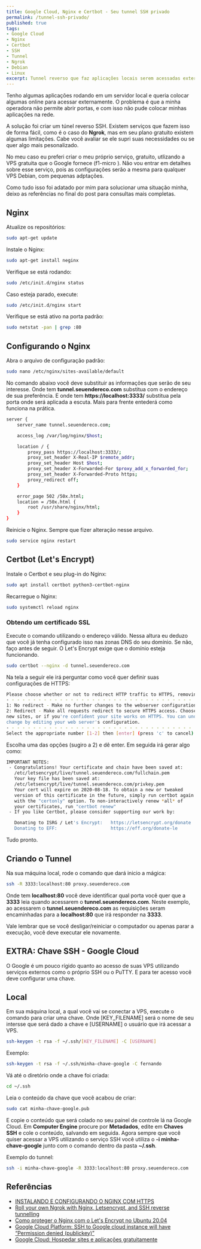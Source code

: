 ```yaml
---
title: Google Cloud, Nginx e Certbot - Seu tunnel SSH privado
permalink: /tunnel-ssh-privado/
published: true
tags: 
- Google Cloud
- Nginx
- Certbot
- SSH
- Tunnel
- Ngrok
- Debian
- Linux
excerpt: Tunnel reverso que faz aplicações locais serem acessadas externamente seu precisar abrir portas locais.
---
```

Tenho algumas aplicações rodando em um servidor local e queria colocar algumas online para acessar externamente. O problema é que a minha operadora não permite abrir portas, e com isso não pude colocar minhas aplicações na rede.

A solução foi criar um túnel reverso SSH. Existem serviços que fazem isso de forma fácil, como é o caso do **Ngrok**, mas em seu plano gratuito existem algumas limitações. Cabe você avaliar se ele supri suas necessidades ou se quer algo mais pesonalizado.

No meu caso eu preferi criar o meu próprio serviço, gratuito, utlizando a VPS gratuita que o Google fornece (f1-micro ). Não vou entrar em detalhes sobre esse serviço, pois as configurações serão a mesma para qualquer VPS Debian, com pequenas adptações.

Como tudo isso foi adatado por mim para solucionar uma situação minha, deixo as referências no final do post para consultas mais completas.



## Nginx

Atualize os repositórios:

```sh
sudo apt-get update
```

Instale o Nginx:

```sh
sudo apt-get install neginx
```

Verifique se está rodando:

```sh
sudo /etc/init.d/nginx status
```

Caso esteja parado, execute:

```sh
sudo /etc/init.d/nginx start
```

Verifique se está ativo na porta padrão:

```sh
sudo netstat -pan | grep :80
```



## Configurando o Nginx

Abra o arquivo de configuração padrão:

```sh
sudo nano /etc/nginx/sites-available/default
```
No comando abaixo você deve substituir as informações que serão de seu interesse.
Onde tem **tunnel.seuendereco.com** substitua com o endereço de sua preferência.
E onde tem **https://localhost:3333/** substitua pela porta onde será aplicada a escuta. Mais para frente entederá como funciona na prática.

```sh
server {
    server_name tunnel.seuendereco.com;

    access_log /var/log/nginx/$host;

    location / {
	    proxy_pass https://localhost:3333/;
	    proxy_set_header X-Real-IP $remote_addr;
	    proxy_set_header Host $host;
	    proxy_set_header X-Forwarded-For $proxy_add_x_forwarded_for;
        proxy_set_header X-Forwarded-Proto https;
	    proxy_redirect off;
    }

    error_page 502 /50x.html;
    location = /50x.html {
	    root /usr/share/nginx/html;
    }
}
```

Reinicie o Nginx. Sempre que fizer alteração nesse arquivo.

```sh
sudo service nginx restart
```



## Certbot (Let's Encrypt)

Instale o Certbot e seu plug-in do Nginx:

```sh
sudo apt install certbot python3-certbot-nginx
```

Recarregue o Nginx:

```sh
sudo systemctl reload nginx
```



### Obtendo um certificado SSL

Execute o comando utilizando o endereço válido. Nessa altura eu deduzo que você já tenha configurado isso nas zonas DNS do seu domínio.  Se não, faço antes de seguir. O Let's Encrypt exige que o domínio esteja funcionando.

```sh 
sudo certbot --nginx -d tunnel.seuendereco.com
```

Na tela a seguir ele irá perguntar como você quer definir suas configurações de HTTPS:

```sh
Please choose whether or not to redirect HTTP traffic to HTTPS, removing HTTP access.
- - - - - - - - - - - - - - - - - - - - - - - - - - - - - - - - - - - - - - - -
1: No redirect - Make no further changes to the webserver configuration.
2: Redirect - Make all requests redirect to secure HTTPS access. Choose this for
new sites, or if you're confident your site works on HTTPS. You can undo this
change by editing your web server's configuration.
- - - - - - - - - - - - - - - - - - - - - - - - - - - - - - - - - - - - - - - -
Select the appropriate number [1-2] then [enter] (press 'c' to cancel):
```

Escolha uma das opções (sugiro a 2) e dê enter. Em seguida irá gerar algo como:

```sh
IMPORTANT NOTES:
 - Congratulations! Your certificate and chain have been saved at:
   /etc/letsencrypt/live/tunnel.seuendereco.com/fullchain.pem
   Your key file has been saved at:
   /etc/letsencrypt/live/tunnel.seuendereco.com/privkey.pem
   Your cert will expire on 2020-08-18. To obtain a new or tweaked
   version of this certificate in the future, simply run certbot again
   with the "certonly" option. To non-interactively renew *all* of
   your certificates, run "certbot renew"
 - If you like Certbot, please consider supporting our work by:

   Donating to ISRG / Let's Encrypt:   https://letsencrypt.org/donate
   Donating to EFF:                    https://eff.org/donate-le
```

Tudo pronto.



## Criando o Tunnel

Na sua máquina local, rode o comando que dará inicio a mágica:

```sh
ssh -R 3333:localhost:80 proxy.seuendereco.com
```

Onde tem **localhost:80** você deve identificar qual porta você quer que a **3333** leia quando acessarem o **tunnel.seuendereco.com**. Neste exemplo, ao acessarem o **tunnel.seuendereco.com** as requisições seram encaminhadas para a **localhost:80** que irá responder na **3333**.

Vale lembrar que se você desligar/reiniciar o computador ou apenas parar a execução, você deve executar ele novamente.

## EXTRA: Chave SSH - Google Cloud
O Google é um pouco rígido quanto ao acesso de suas VPS utilizando serviços externos como o próprio SSH ou o PuTTY. E para ter acesso você deve configurar uma chave.



## Local

Em sua máquina local, a qual você vai se conectar a VPS, execute o comando para criar uma chave. Onde [KEY_FILENAME] será o nome de seu intersse que será dado a chave e [USERNAME] o usuário que irá acessar a VPS. 

```sh
ssh-keygen -t rsa -f ~/.ssh/[KEY_FILENAME] -C [USERNAME]
```

Exemplo:

```sh
ssh-keygen -t rsa -f ~/.ssh/minha-chave-google -C fernando
```

Vá até o diretório onde a chave foi criada:

```sh
cd ~/.ssh	
```

Leia o conteúdo da chave que você acabou de criar:

```sh
sudo cat minha-chave-google.pub
```

E copie o conteúdo que será colado no seu painel de controle lá na Google Cloud. Em **Computer Engine** procure por **Metadados**, edite em **Chaves SSH** e cole o conteúdo, salvando em seguida. Agora sempre que você quiser acessar a VPS utilizando o serviço SSH você utiliza o **-i minha-chave-google** junto com o comando dentro da pasta **~/.ssh**.

Exemplo do tunnel:

```sh
ssh -i minha-chave-google -R 3333:localhost:80 proxy.seuendereco.com
```



## Referências

- [INSTALANDO E CONFIGURANDO O NGINX COM HTTPS](https://www.vivaolinux.com.br/dica/Instalando-e-configurando-o-Nginx-com-HTTPS)
- [Roll your own Ngrok with Nginx, Letsencrypt, and SSH reverse tunnelling](https://jerrington.me/posts/2019-01-29-self-hosted-ngrok.html)
- [Como proteger o Nginx com o Let's Encrypt no Ubuntu 20.04](https://www.digitalocean.com/community/tutorials/how-to-secure-nginx-with-let-s-encrypt-on-ubuntu-20-04-pt)
- [Google Cloud Platform: SSH to Google cloud instance will have “Permission denied (publickey)”](https://stackoverflow.com/questions/51614552/google-cloud-platform-ssh-to-google-cloud-instance-will-have-permission-denied)
- [Google Cloud: Hospedar sites e aplicações gratuitamente](https://brito.com.br/gcloud-vps-gratuito/)